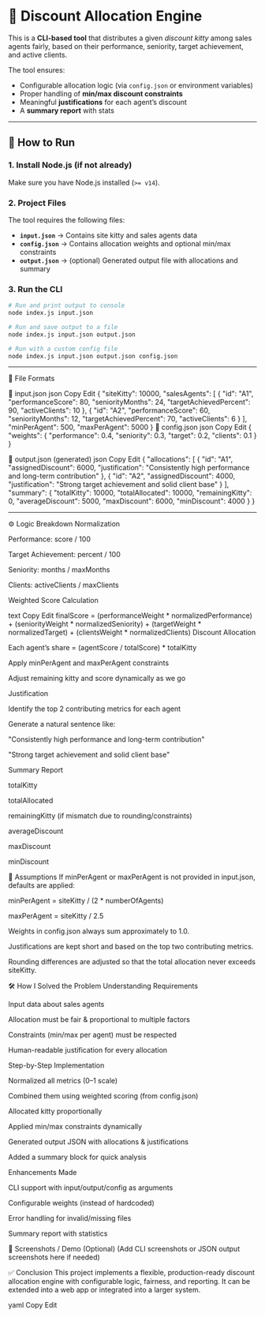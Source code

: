 # 🎯 Discount Allocation Engine

This is a **CLI-based tool** that distributes a given *discount kitty* among sales agents fairly, based on their performance, seniority, target achievement, and active clients.  

The tool ensures:
- Configurable allocation logic (via `config.json` or environment variables)
- Proper handling of **min/max discount constraints**
- Meaningful **justifications** for each agent’s discount
- A **summary report** with stats

---

## 🚀 How to Run

### 1. Install Node.js (if not already)
Make sure you have Node.js installed (`>= v14`).

### 2. Project Files
The tool requires the following files:

- **`input.json`** → Contains site kitty and sales agents data  
- **`config.json`** → Contains allocation weights and optional min/max constraints  
- **`output.json`** → (optional) Generated output file with allocations and summary

### 3. Run the CLI
```bash
# Run and print output to console
node index.js input.json

# Run and save output to a file
node index.js input.json output.json

# Run with a custom config file
node index.js input.json output.json config.json
```
---

📂 File Formats

🔹 input.json
json
Copy
Edit
{
  "siteKitty": 10000,
  "salesAgents": [
    {
      "id": "A1",
      "performanceScore": 80,
      "seniorityMonths": 24,
      "targetAchievedPercent": 90,
      "activeClients": 10
    },
    {
      "id": "A2",
      "performanceScore": 60,
      "seniorityMonths": 12,
      "targetAchievedPercent": 70,
      "activeClients": 6
    }
  ],
  "minPerAgent": 500,
  "maxPerAgent": 5000
}
🔹 config.json
json
Copy
Edit
{
  "weights": {
    "performance": 0.4,
    "seniority": 0.3,
    "target": 0.2,
    "clients": 0.1
  }
}

🔹 output.json (generated)
json
Copy
Edit
{
  "allocations": [
    {
      "id": "A1",
      "assignedDiscount": 6000,
      "justification": "Consistently high performance and long-term contribution"
    },
    {
      "id": "A2",
      "assignedDiscount": 4000,
      "justification": "Strong target achievement and solid client base"
    }
  ],
  "summary": {
    "totalKitty": 10000,
    "totalAllocated": 10000,
    "remainingKitty": 0,
    "averageDiscount": 5000,
    "maxDiscount": 6000,
    "minDiscount": 4000
  }
}

---

⚙️ Logic Breakdown
Normalization

Performance: score / 100

Target Achievement: percent / 100

Seniority: months / maxMonths

Clients: activeClients / maxClients

Weighted Score Calculation

text
Copy
Edit
finalScore = 
    (performanceWeight * normalizedPerformance) +
    (seniorityWeight * normalizedSeniority) +
    (targetWeight * normalizedTarget) +
    (clientsWeight * normalizedClients)
Discount Allocation

Each agent’s share = (agentScore / totalScore) * totalKitty

Apply minPerAgent and maxPerAgent constraints

Adjust remaining kitty and score dynamically as we go

Justification

Identify the top 2 contributing metrics for each agent

Generate a natural sentence like:

"Consistently high performance and long-term contribution"

"Strong target achievement and solid client base"

Summary Report

totalKitty

totalAllocated

remainingKitty (if mismatch due to rounding/constraints)

averageDiscount

maxDiscount

minDiscount

🧾 Assumptions
If minPerAgent or maxPerAgent is not provided in input.json, defaults are applied:

minPerAgent = siteKitty / (2 * numberOfAgents)

maxPerAgent = siteKitty / 2.5

Weights in config.json always sum approximately to 1.0.

Justifications are kept short and based on the top two contributing metrics.

Rounding differences are adjusted so that the total allocation never exceeds siteKitty.

🛠️ How I Solved the Problem
Understanding Requirements

Input data about sales agents

Allocation must be fair & proportional to multiple factors

Constraints (min/max per agent) must be respected

Human-readable justification for every allocation

Step-by-Step Implementation

Normalized all metrics (0–1 scale)

Combined them using weighted scoring (from config.json)

Allocated kitty proportionally

Applied min/max constraints dynamically

Generated output JSON with allocations & justifications

Added a summary block for quick analysis

Enhancements Made

CLI support with input/output/config as arguments

Configurable weights (instead of hardcoded)

Error handling for invalid/missing files

Summary report with statistics

📸 Screenshots / Demo (Optional)
(Add CLI screenshots or JSON output screenshots here if needed)

✅ Conclusion
This project implements a flexible, production-ready discount allocation engine with configurable logic, fairness, and reporting. It can be extended into a web app or integrated into a larger system.

yaml
Copy
Edit

